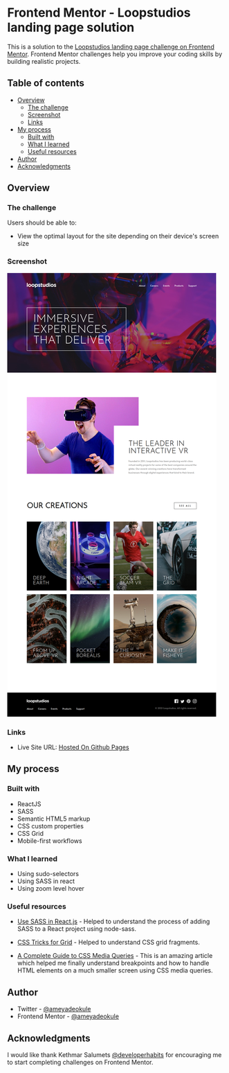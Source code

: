 # Frontend Mentor - Loopstudios landing page solution

This is a solution to the [Loopstudios landing page challenge on Frontend Mentor](https://www.frontendmentor.io/challenges/loopstudios-landing-page-N88J5Onjw). Frontend Mentor challenges help you improve your coding skills by building realistic projects.

## Table of contents

-   [Overview](#overview)
    -   [The challenge](#the-challenge)
    -   [Screenshot](#screenshot)
    -   [Links](#links)
-   [My process](#my-process)
    -   [Built with](#built-with)
    -   [What I learned](#what-i-learned)
    -   [Useful resources](#useful-resources)
-   [Author](#author)
-   [Acknowledgments](#acknowledgments)

## Overview

### The challenge

Users should be able to:

-   View the optimal layout for the site depending on their device's screen size

### Screenshot

![](./screenshot.png)

### Links

-   Live Site URL: [Hosted On Github Pages](https://ameyadeokule.github.io/vr-landing-react/)

## My process

### Built with

-   ReactJS
-   SASS
-   Semantic HTML5 markup
-   CSS custom properties
-   CSS Grid
-   Mobile-first workflows

### What I learned

-   Using sudo-selectors
-   Using SASS in react
-   Using zoom level hover

### Useful resources

-   [Use SASS in React.js](https://medium.com/how-to-react/use-sass-in-react-js-bbeb0b94f8a6) - Helped to understand the process of adding SASS to a React project using node-sass.

-   [CSS Tricks for Grid](https://css-tricks.com/snippets/css/complete-guide-grid/) - Helped to understand CSS grid fragments.

-   [A Complete Guide to CSS Media Queries](https://css-tricks.com/a-complete-guide-to-css-media-queries/) - This is an amazing article which helped me finally understand breakpoints and how to handle HTML elements on a much smaller screen using CSS media queries.

## Author

-   Twitter - [@ameyadeokule](https://twitter.com/ameyadeokule)
-   Frontend Mentor - [@ameyadeokule](https://www.frontendmentor.io/profile/ameyadeokule)

## Acknowledgments

I would like thank Kethmar Salumets [@developerhabits](https://twitter.com/developerHabits) for encouraging me to start completing challenges on Frontend Mentor.
